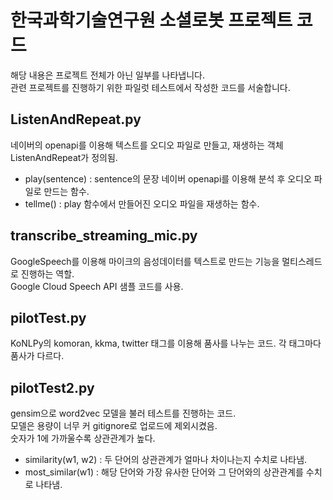 # 한국과학기술연구원 소셜로봇 프로젝트 코드
해당 내용은 프로젝트 전체가 아닌 일부를 나타냅니다.    
관련 프로젝트를 진행하기 위한 파일럿 테스트에서 작성한 코드를 서술합니다.

## ListenAndRepeat.py
네이버의 openapi를 이용해 텍스트를 오디오 파일로 만들고, 재생하는 객체 ListenAndRepeat가 정의됨.
* play(sentence) : sentence의 문장 네이버 openapi를 이용해 분석 후 오디오 파일로 만드는 함수.
* tellme() : play 함수에서 만들어진 오디오 파일을 재생하는 함수.

## transcribe_streaming_mic.py
GoogleSpeech를 이용해 마이크의 음성데이터를 텍스트로 만드는 기능을 멀티스레드로 진행하는 역할.     
Google Cloud Speech API 샘플 코드를 사용.
## pilotTest.py
KoNLPy의 komoran, kkma, twitter 태그를 이용해 품사를 나누는 코드.
각 태그마다 품사가 다르다.

## pilotTest2.py
gensim으로 word2vec 모델을 불러 테스트를 진행하는 코드.    
모델은 용량이 너무 커 gitignore로 업로드에 제외시켰음.    
숫자가 1에 가까울수록 상관관계가 높다.
* similarity(w1, w2) : 두 단어의 상관관계가 얼마나 차이나는지 수치로 나타냄.
* most_similar(w1) : 해당 단어와 가장 유사한 단어와 그 단어와의 상관관계를 수치로 나타냄.
